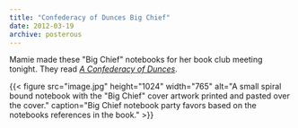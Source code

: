 ```yaml
---
title: "Confederacy of Dunces Big Chief"
date: 2012-03-19
archive: posterous
---
```


Mamie made these "Big Chief" notebooks for her book club meeting tonight. They read *[A Confederacy of Dunces](https://en.wikipedia.org/wiki/A_Confederacy_of_Dunces)*.

{{< figure 
	src="image.jpg" 
	height="1024" 
	width="765" 
	alt="A small spiral bound notebook with the \"Big Chief\" cover artwork printed and pasted over the cover." 
	caption="Big Chief notebook party favors based on the notebooks references in the book." >}}
